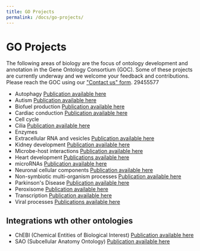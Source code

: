 ```yaml
---
title: GO Projects
permalink: /docs/go-projects/
---
```


# GO Projects

The following areas of biology are the focus of ontology development and annotation in the Gene Ontology Consortium (GOC). Some of these projects are currently underway and we welcome your feedback and contributions. Please reach the GOC using our ["Contact us" form](http://help.geneontology.org/).
    29455577
    
+ Autophagy [Publication available here](https://www.ncbi.nlm.nih.gov/pubmed/29455577)
+ Autism [Publication available here](https://www.ncbi.nlm.nih.gov/pubmed/26047810)
+ Biofuel production [Publication available here](https://www.ncbi.nlm.nih.gov/pubmed/25346727)
+ Cardiac conduction [Publication available here](https://www.ncbi.nlm.nih.gov/pubmed/29440116)
+ Cell cycle
+ Cilia [Publication available here](https://www.ncbi.nlm.nih.gov/pubmed/29177046)
+ Enzymes
+ Extracellular RNA and vesicles [Publication available here](https://www.ncbi.nlm.nih.gov/pubmed/27076901)
+ Kidney development [Publication available here](https://www.ncbi.nlm.nih.gov/pubmed/24941002)
+ Microbe-host interactions [Publication available here](https://www.ncbi.nlm.nih.gov/pubmed/21119014)
+ Heart development [Publications available here](https://www.ncbi.nlm.nih.gov/pubmed/21419760,24627794,19046747)
+ microRNAs [Publication available here](https://www.ncbi.nlm.nih.gov/pubmed/29871895)
+ Neuronal cellular components [Publication available here](https://jbiomedsem.biomedcentral.com/articles/10.1186/2041-1480-4-20)
+ Non-symbiotic multi-organism processes [Publication available here](https://bmcmicrobiol.biomedcentral.com/articles/10.1186/s12866-015-0481-x)
+ Parkinson's Disease [Publication available here](https://www.ncbi.nlm.nih.gov/pubmed/26825309)
+ Peroxisome [Publication available here](https://www.ncbi.nlm.nih.gov/pubmed/23327938)
+ Transcription [Publication available here](https://www.ncbi.nlm.nih.gov/pubmed/23981286)
+ Viral processes [Publications available here](https://www.ncbi.nlm.nih.gov/pubmed/28207819,25233094)

## Integrations wth other ontologies
+ ChEBI (Chemical Entities of Biological Interest) [Publication available here](https://www.ncbi.nlm.nih.gov/pubmed/23895341)
+ SAO (Subcellular Anatomy Ontology) [Publication available here](https://www.ncbi.nlm.nih.gov/pubmed/24093723)

